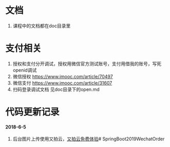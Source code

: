# 文档
1. 课程中的文档都在doc目录里

# 支付相关
1. 授权和支付分开调试，授权用微信官方测试账号，支付用借我的账号，写死openid调试
2. 微信授权 https://www.imooc.com/article/70497
1. 微信支付 https://www.imooc.com/article/31607
1. 扫码登录调试文档 见doc目录下的open.md


# 代码更新记录
#### 2018-6-5
1. 后台图片上传使用又拍云，[又拍云免费体验](https://console.upyun.com/register/?invite=HyTufSjS-)# SpringBoot2019WechatOrder
